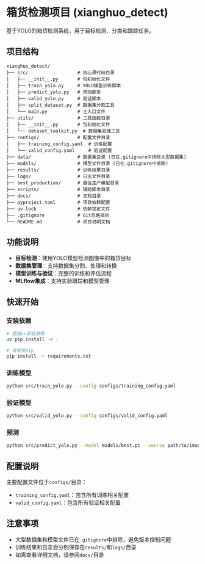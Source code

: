 # 箱货检测项目 (xianghuo_detect)

基于YOLO的箱货检测系统，用于目标检测、分类和跟踪任务。

## 项目结构

```
xianghuo_detect/
├── src/                  # 核心源代码目录
│   ├── __init__.py       # 包初始化文件
│   ├── train_yolo.py     # YOLO模型训练脚本
│   ├── predict_yolo.py   # 预测脚本
│   ├── valid_yolo.py     # 验证脚本
│   ├── split_dataset.py  # 数据集分割工具
│   └── main.py           # 主入口文件
├── utils/                # 工具函数目录
│   ├── __init__.py       # 包初始化文件
│   └── dataset_toolkit.py  # 数据集处理工具
├── configs/              # 配置文件目录
│   ├── training_config.yaml  # 训练配置
│   └── valid_config.yaml     # 验证配置
├── data/                 # 数据集目录 (已在.gitignore中排除大型数据集)
├── models/               # 模型文件目录 (已在.gitignore中排除)
├── results/              # 训练结果目录
├── logs/                 # 日志文件目录
├── best_production/      # 最佳生产模型目录
├── scripts/              # 辅助脚本目录
├── docs/                 # 文档目录
├── pyproject.toml        # 项目依赖配置
├── uv.lock               # 依赖锁定文件
├── .gitignore            # Git忽略规则
└── README.md             # 项目说明文档
```

## 功能说明

- **目标检测**：使用YOLO模型检测图像中的箱货目标
- **数据集管理**：支持数据集分割、处理和转换
- **模型训练与验证**：完整的训练和评估流程
- **MLflow集成**：支持实验跟踪和模型管理

## 快速开始

### 安装依赖

```bash
# 使用uv安装依赖
uv pip install -e .

# 或使用pip
pip install -r requirements.txt
```

### 训练模型

```bash
python src/train_yolo.py --config configs/training_config.yaml
```

### 验证模型

```bash
python src/valid_yolo.py --config configs/valid_config.yaml
```

### 预测

```bash
python src/predict_yolo.py --model models/best.pt --source path/to/image_or_video
```

## 配置说明

主要配置文件位于`configs/`目录：
- `training_config.yaml`：包含所有训练相关配置
- `valid_config.yaml`：包含所有验证相关配置

## 注意事项

- 大型数据集和模型文件已在`.gitignore`中排除，避免版本控制问题
- 训练结果和日志会分别保存在`results/`和`logs/`目录
- 如需查看详细文档，请参阅`docs/`目录